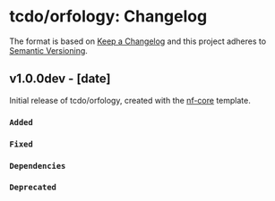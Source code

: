 # tcdo/orfology: Changelog

The format is based on [Keep a Changelog](https://keepachangelog.com/en/1.0.0/)
and this project adheres to [Semantic Versioning](https://semver.org/spec/v2.0.0.html).

## v1.0.0dev - [date]

Initial release of tcdo/orfology, created with the [nf-core](https://nf-co.re/) template.

### `Added`

### `Fixed`

### `Dependencies`

### `Deprecated`
